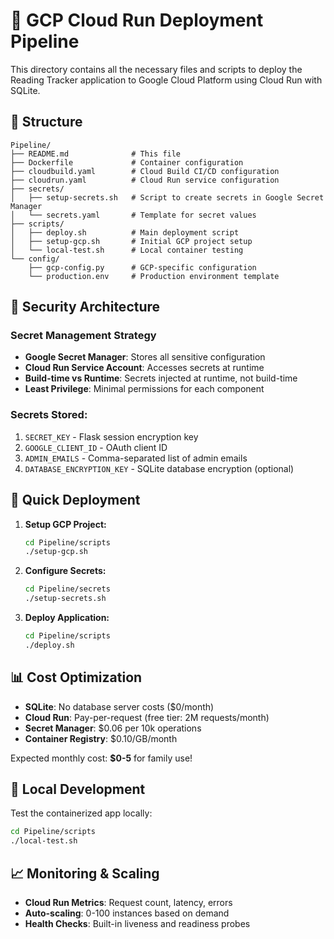 # 🚀 GCP Cloud Run Deployment Pipeline

This directory contains all the necessary files and scripts to deploy the Reading Tracker application to Google Cloud Platform using Cloud Run with SQLite.

## 📁 Structure

```
Pipeline/
├── README.md              # This file
├── Dockerfile             # Container configuration
├── cloudbuild.yaml        # Cloud Build CI/CD configuration
├── cloudrun.yaml          # Cloud Run service configuration
├── secrets/
│   ├── setup-secrets.sh   # Script to create secrets in Google Secret Manager
│   └── secrets.yaml       # Template for secret values
├── scripts/
│   ├── deploy.sh          # Main deployment script
│   ├── setup-gcp.sh       # Initial GCP project setup
│   └── local-test.sh      # Local container testing
└── config/
    ├── gcp-config.py      # GCP-specific configuration
    └── production.env     # Production environment template
```

## 🔐 Security Architecture

### Secret Management Strategy
- **Google Secret Manager**: Stores all sensitive configuration
- **Cloud Run Service Account**: Accesses secrets at runtime
- **Build-time vs Runtime**: Secrets injected at runtime, not build-time
- **Least Privilege**: Minimal permissions for each component

### Secrets Stored:
1. `SECRET_KEY` - Flask session encryption key
2. `GOOGLE_CLIENT_ID` - OAuth client ID
3. `ADMIN_EMAILS` - Comma-separated list of admin emails
4. `DATABASE_ENCRYPTION_KEY` - SQLite database encryption (optional)

## 🚀 Quick Deployment

1. **Setup GCP Project:**
   ```bash
   cd Pipeline/scripts
   ./setup-gcp.sh
   ```

2. **Configure Secrets:**
   ```bash
   cd Pipeline/secrets
   ./setup-secrets.sh
   ```

3. **Deploy Application:**
   ```bash
   cd Pipeline/scripts
   ./deploy.sh
   ```

## 📊 Cost Optimization

- **SQLite**: No database server costs ($0/month)
- **Cloud Run**: Pay-per-request (free tier: 2M requests/month)
- **Secret Manager**: $0.06 per 10k operations
- **Container Registry**: $0.10/GB/month

Expected monthly cost: **$0-5** for family use!

## 🔧 Local Development

Test the containerized app locally:
```bash
cd Pipeline/scripts
./local-test.sh
```

## 📈 Monitoring & Scaling

- **Cloud Run Metrics**: Request count, latency, errors
- **Auto-scaling**: 0-100 instances based on demand
- **Health Checks**: Built-in liveness and readiness probes
